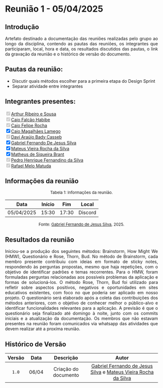 # Reunião 1 -  05/04/2025

## Introdução

<p style="text-align:justify">
Artefato destinado a documentação das reuniões realizadas pelo grupo ao longo da disciplina, contendo as pautas das reuniões, os integrantes que participaram, local, hora e data, os resultados discutidos das pautas, o link da gravação da reunião e o histórico de versão do documento. 
</p>

## Pautas da reunião:

* Discutir quais métodos escolher para a primeira etapa do Design Sprint
* Separar atividade entre integrantes

## Integrantes presentes:

<label><input type="checkbox" checked disabled>[Arthur Ribeiro e Sousa][artrsousa1]</label><br>
<label><input type="checkbox" checked disabled>[Caio Falcão Habibe][CaioHabibe]</label><br>
<label><input type="checkbox" checked disabled>[Caio Felipe Rocha][caio-felipee]</label><br>
<label><input type="checkbox" checked >[Caio Magalhães Lamego][caiolamego]</label><br>
<label><input type="checkbox" checked disabled>[Davi Araújo Bady Casseb][dcasseb]</label><br>
<label><input type="checkbox" checked >[Gabriel Fernando De Jesus Silva][MMcLovin]</label><br>
<label><input type="checkbox" checked >[Mateus Vieira Rocha da Silva][mateusvrs]</label><br>
<label><input type="checkbox" checked >[Matheus de Siqueira Brant][MatheussBrant]</label><br>
<label><input type="checkbox" checked disabled>[Pedro Henrique Fernandino da Silva][PedroHenrique061]</label><br>
<label><input type="checkbox" checked disabled>[Rafael Melo Matuda][rmatuda]</label><br>

## Informações da reunião

<font size="2" > <p style="text-align: center"> Tabela 1: Informações da reunião. </p> </font>

<center>

| Data | Início | Fim | Local |
| ---- | ------ | --- | ----- |
| 05/04/2025 | 15:30  | 17:30 | Discord |

</center>

<font size="2" > <p style="text-align: center"> Fonte: [Gabriel Fernando de Jesus Silva][MMcLovin], 2025. </p> </font>

## Resultados da reunião

<p style="text-align:justify">
Iniciou-se a produção dos seguintes métodos: Brainstorm, How Might We (HMW), Questionário e Rose, Thorn, Bud. No método de Brainstorm, cada membro presente contribuiu com ideias em formato de sticky notes, respondendo às perguntas propostas, mesmo que haja repetições, com o objetivo de identificar padrões e temas recorrentes. Para o HMW, foram formuladas perguntas relacionadas aos possíveis problemas da aplicação e formas de solucioná-los. O método Rose, Thorn, Bud foi utilizado para refletir sobre aspectos positivos, negativos e oportunidades em sites educativos existentes, com foco no que poderia ser aplicado em nosso projeto. O questionário será elaborado após a coleta das contribuições dos métodos anteriores, com o objetivo de conhecer melhor o público-alvo e identificar funcionalidades relevantes para a aplicação. A previsão é que o questionário seja finalizado até domingo à noite, junto com os commits iniciais e a atualização da documentação. Os membros que não estavam presentes na reunião foram comunicados via whatsapp das atividades que devem realizar até a proxíma reunião.
</p>

## Histórico de Versão

| Versão | Data | Descrição | Autor | 
| :----: | :--: | :-------: | :---: | 
| `1.0`| 06/04 | Criação do documento| [Gabriel Fernando de Jesus Silva][MMcLovin] e [Mateus Vieira Rocha da Silva][mateusvrs] |  

[artrsousa1]: https://github.com/artrsousa1  
[CaioHabibe]: https://github.com/CaioHabibe  
[caio-felipee]: https://github.com/caio-felipee  
[caiolamego]: https://github.com/caiolamego  
[dcasseb]: https://github.com/dcasseb  
[MMcLovin]: https://github.com/MMcLovin  
[mateusvrs]: https://github.com/mateusvrs  
[MatheussBrant]: https://github.com/MatheussBrant  
[PedroHenrique061]: https://github.com/PedroHenrique061  
[rmatuda]: https://github.com/rmatuda  
